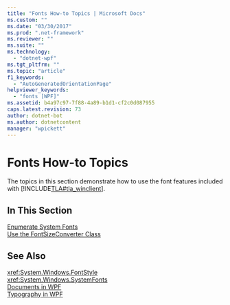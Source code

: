 ```yaml
---
title: "Fonts How-to Topics | Microsoft Docs"
ms.custom: ""
ms.date: "03/30/2017"
ms.prod: ".net-framework"
ms.reviewer: ""
ms.suite: ""
ms.technology: 
  - "dotnet-wpf"
ms.tgt_pltfrm: ""
ms.topic: "article"
f1_keywords: 
  - "AutoGeneratedOrientationPage"
helpviewer_keywords: 
  - "fonts [WPF]"
ms.assetid: b4a97c97-7f88-4a89-b1d1-cf2c0d087955
caps.latest.revision: 73
author: dotnet-bot
ms.author: dotnetcontent
manager: "wpickett"
---
```

# Fonts How-to Topics
The topics in this section demonstrate how to use the font features included with [!INCLUDE[TLA#tla_winclient](../../../../includes/tlasharptla-winclient-md.md)].  
  
## In This Section  
 [Enumerate System Fonts](../../../../docs/framework/wpf/advanced/how-to-enumerate-system-fonts.md)  
 [Use the FontSizeConverter Class](../../../../docs/framework/wpf/advanced/how-to-use-the-fontsizeconverter-class.md)  
  
## See Also  
 <xref:System.Windows.FontStyle>   
 <xref:System.Windows.SystemFonts>   
 [Documents in WPF](../../../../docs/framework/wpf/advanced/documents-in-wpf.md)   
 [Typography in WPF](../../../../docs/framework/wpf/advanced/typography-in-wpf.md)